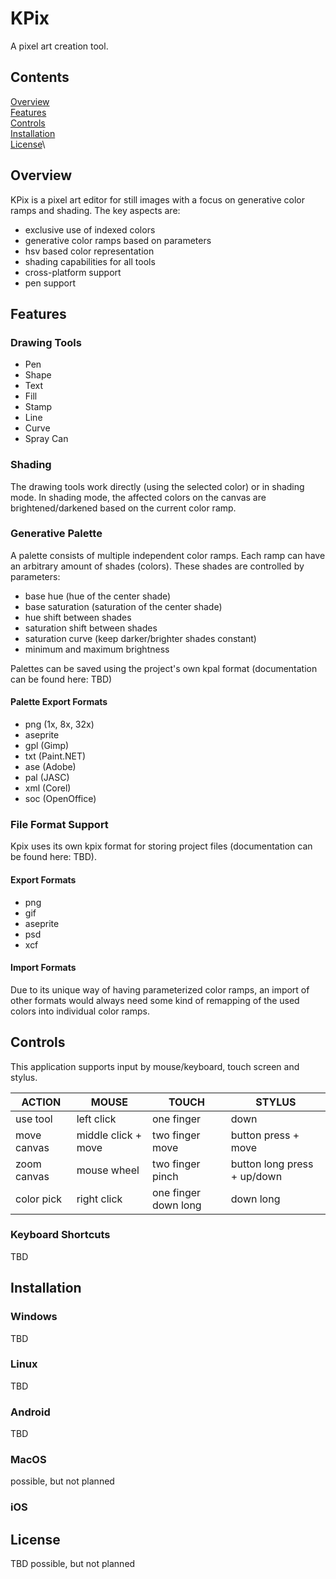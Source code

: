 # KPix

A pixel art creation tool.

## Contents

[Overview](#overview)\
[Features](#features)\
[Controls](#controls)\
[Installation](#installation)\
[License](#license)\

## Overview
KPix is a pixel art editor for still images with a focus on generative color ramps and shading. The key aspects are:
- exclusive use of indexed colors
- generative color ramps based on parameters
- hsv based color representation
- shading capabilities for all tools
- cross-platform support 
- pen support

## Features
### Drawing Tools
- Pen
- Shape
- Text
- Fill
- Stamp
- Line
- Curve
- Spray Can

### Shading
The drawing tools work directly (using the selected color) or in shading mode. In shading mode, the affected colors on the canvas are brightened/darkened based on the current color ramp.

### Generative Palette
A palette consists of multiple independent color ramps. Each ramp can have an arbitrary amount of shades (colors). These shades are controlled by parameters:
- base hue (hue of the center shade)
- base saturation (saturation of the center shade)
- hue shift between shades
- saturation shift between shades
- saturation curve (keep darker/brighter shades constant)
- minimum and maximum brightness

Palettes can be saved using the project's own kpal format (documentation can be found here: TBD)
#### Palette Export Formats
- png (1x, 8x, 32x)
- aseprite
- gpl (Gimp)
- txt (Paint.NET)
- ase (Adobe)
- pal (JASC)
- xml (Corel)
- soc (OpenOffice)

### File Format Support
Kpix uses its own kpix format for storing project files (documentation can be found here: TBD).
#### Export Formats
- png
- gif
- aseprite
- psd
- xcf

#### Import Formats
Due to its unique way of having parameterized color ramps, an import of other formats would always need some kind of remapping of the used colors into individual color ramps. 

## Controls

This application supports input by mouse/keyboard, touch screen and stylus.

| ACTION      | MOUSE               | TOUCH                | STYLUS                      |
|-------------|---------------------|----------------------|-----------------------------|
| use tool    | left click          | one finger           | down                        |
| move canvas | middle click + move | two finger move      | button press + move         |
| zoom canvas | mouse wheel         | two finger pinch     | button long press + up/down |
| color pick  | right click         | one finger down long | down long                   |

### Keyboard Shortcuts
TBD

## Installation
### Windows
TBD
### Linux
TBD
### Android
TBD
### MacOS
possible, but not planned
### iOS

## License
TBD
possible, but not planned

